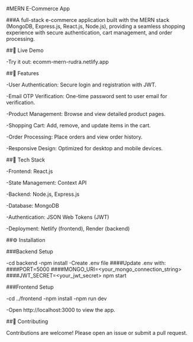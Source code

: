 #MERN E-Commerce App


###A full-stack e-commerce application built with the MERN stack (MongoDB, Express.js, React.js, Node.js), providing a seamless shopping experience with secure authentication, cart management, and order processing.

##🔗 Live Demo

-Try it out: ecomm-mern-rudra.netlify.app

##🚀 Features

-User Authentication: Secure login and registration with JWT.

-Email OTP Verification: One-time password sent to user email for verification.

-Product Management: Browse and view detailed product pages.

-Shopping Cart: Add, remove, and update items in the cart.

-Order Processing: Place orders and view order history.

-Responsive Design: Optimized for desktop and mobile devices.

##🧰 Tech Stack

-Frontend: React.js

-State Management: Context API

-Backend: Node.js, Express.js

-Database: MongoDB

-Authentication: JSON Web Tokens (JWT)

-Deployment: Netlify (frontend), Render (backend)

##⚙️ Installation

###Backend Setup

-cd backend
-npm install
-Create .env file
####Update .env with:
####PORT=5000
####MONGO_URI=<your_mongo_connection_string>
####JWT_SECRET=<your_jwt_secret>
npm start

###Frontend Setup

-cd ../frontend
-npm install
-npm run dev

-Open http://localhost:3000 to view the app.


##🤝 Contributing

Contributions are welcome! Please open an issue or submit a pull request.



